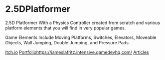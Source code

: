 # 2.5DPlatformer
​2.5D Platformer With a Physics Controller created from scratch and various platform elements that you will find in very popular games.

Game Elements Include Moving Platforms, Switches, Elevators,  Moveable Objects, Wall Jumping, Double Jumping, and Pressure Pads.

[Itch.io](https://ktmarine1999.itch.io/25d-platformer)
[Portfolio](https://jameslafritz.intensive.gamedevhq.com/)https://jameslafritz.intensive.gamedevhq.com/
[Articles](https://jameslafritz.intensive.gamedevhq.com/)